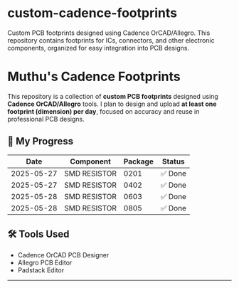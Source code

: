 # custom-cadence-footprints
Custom PCB footprints designed using Cadence OrCAD/Allegro. This repository contains footprints for ICs, connectors, and other electronic components, organized for easy integration into PCB designs.


# Muthu's Cadence Footprints

This repository is a collection of **custom PCB footprints** designed using **Cadence OrCAD/Allegro** tools. I plan to design and upload **at least one footprint (dimension) per day**, focused on accuracy and reuse in professional PCB designs.
## 📅 My Progress

| Date       | Component         | Package  | Status  |
|------------|-------------------|----------|---------|
| 2025-05-27 | SMD RESISTOR      | 0201     | ✅ Done |
| 2025-05-27 | SMD RESISTOR      | 0402     | ✅ Done |
| 2025-05-28 | SMD RESISTOR      | 0603     | ✅ Done |
| 2025-05-28 | SMD RESISTOR      | 0805     | ✅ Done |


## 🛠 Tools Used
- Cadence OrCAD PCB Designer
- Allegro PCB Editor
- Padstack Editor
---
